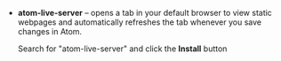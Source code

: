 * **atom-live-server** – opens a tab in your default browser to view static webpages and automatically refreshes the tab whenever you save changes in Atom.

  Search for "atom-live-server" and click the **Install** button
